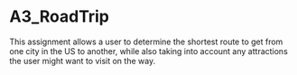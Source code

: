 # A3_RoadTrip
This assignment allows a user to determine the shortest route to get from one city in the US to another, while also taking into account any attractions the user might want to visit on the way.

